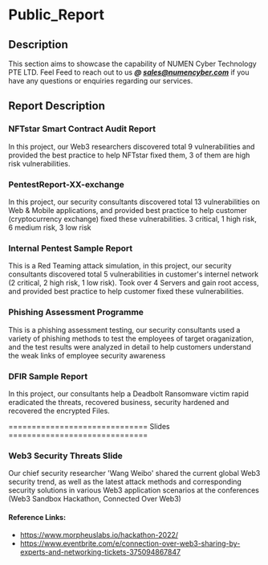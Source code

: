 # Public_Report
## Description 
This section aims to showcase the capability of NUMEN Cyber Technology PTE LTD.
Feel Feed to reach out to us ***@ sales@numencyber.com*** if you have any questions or enquiries regarding our services.

## Report Description

### NFTstar Smart Contract Audit Report
In this project, our Web3 researchers discovered total 9 vulnerabilities and provided the best practice to help NFTstar fixed them, 
3 of them are high risk vulnerabilities.

### PentestReport-XX-exchange
In this project, our security consultants discovered total 13 vulnerabilities on Web & Mobile applications, and provided best practice to help customer (cryptocurrency exchange) fixed these vulnerabilities.  3 critical, 1 high risk, 6 medium risk, 3 low risk

### Internal Pentest Sample Report
This is a Red Teaming attack simulation, in this project, our security consultants discovered total 5 vulnerabilities in customer's internel network
(2 critical, 2 high risk, 1 low risk). Took over 4 Servers and gain root access, and provided best practice to help customer fixed these vulnerabilities.

### Phishing Assessment Programme
This is a phishing assessment testing, our security consultants used a variety of phishing methods to test the employees of target oraganization, 
and the test results were analyzed in detail to help customers understand the weak links of employee security awareness

### DFIR Sample Report
In this project, our consultants help a Deadbolt Ransomware victim rapid eradicated the threats, recovered business, security hardened and recovered the encrypted Files.

============================== Slides ==============================

### Web3 Security Threats Slide
Our chief security researcher 'Wang Weibo' shared the current global Web3 security trend, as well as the latest attack methods and corresponding security solutions in various Web3 application scenarios at the conferences (Web3 Sandbox Hackathon, Connected Over Web3)

#### Reference Links:
- https://www.morpheuslabs.io/hackathon-2022/
- https://www.eventbrite.com/e/connection-over-web3-sharing-by-experts-and-networking-tickets-375094867847

